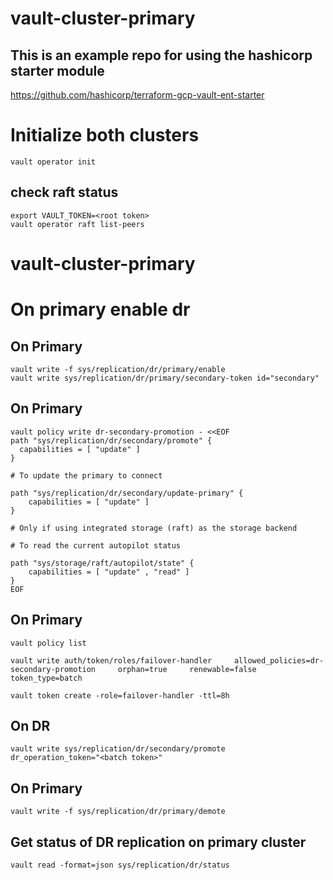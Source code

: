# vault-cluster-primary

## This is an example repo for using the hashicorp starter module

https://github.com/hashicorp/terraform-gcp-vault-ent-starter

# Initialize both clusters
```
vault operator init
```
## check raft status
```
export VAULT_TOKEN=<root token>
vault operator raft list-peers
```

# vault-cluster-primary

# On primary enable dr

## On Primary

```
vault write -f sys/replication/dr/primary/enable
vault write sys/replication/dr/primary/secondary-token id="secondary"
```
## On Primary
```
vault policy write dr-secondary-promotion - <<EOF
path "sys/replication/dr/secondary/promote" {
  capabilities = [ "update" ]
}

# To update the primary to connect

path "sys/replication/dr/secondary/update-primary" {
    capabilities = [ "update" ]
}

# Only if using integrated storage (raft) as the storage backend

# To read the current autopilot status

path "sys/storage/raft/autopilot/state" {
    capabilities = [ "update" , "read" ]
}
EOF
```
## On Primary
```
vault policy list

vault write auth/token/roles/failover-handler     allowed_policies=dr-secondary-promotion     orphan=true     renewable=false     token_type=batch

vault token create -role=failover-handler -ttl=8h
```

## On DR
```
vault write sys/replication/dr/secondary/promote      dr_operation_token="<batch token>"
```
## On Primary
```
vault write -f sys/replication/dr/primary/demote
```

## Get status of DR replication on primary cluster
```
vault read -format=json sys/replication/dr/status

```

